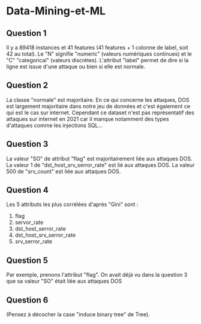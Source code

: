 # Data-Mining-et-ML


## Question 1
Il y a 89418 instances et 41 features (41 features + 1 colonne de label, soit 42 au total). Le "N" signifie "numeric" (valeurs numériques continues) et le "C" "categorical" (valeurs discrètes). L'attribut "label" permet de dire 
si la ligne est issue d'une attaque ou bien si elle est normale. 

## Question 2

La classe "normale" est majoritaire. En ce qui concerne les attaques, DOS est largement majoritaire dans notre jeu de données et c'est également ce qui est le cas sur internet. 
Cependant ce dataset n'est pas représentatif des attaques sur internet en 2021 car il manque notamment des types d'attaques comme les injections SQL...

## Question 3

La valeur "SO" de attribut "flag" est majoritairement liée aux attaques DOS. 
La valeur 1 de "dst_host_srv_serror_rate" est lié aux attaques DOS. 
La valeur 500 de "srv_count" est liée aux attaques DOS. 

## Question 4
Les 5 attributs les plus corrélées d'après "Gini" sont : 
1. flag
2. servor_rate
3. dst_host_serror_rate
4. dst_host_srv_serror_rate
5. srv_serror_rate

## Question 5 

Par exemple, prenons l'attribut "flag". On avait déjà vu dans la question 3 que sa valeur "SO" était liée aux attaques DOS

## Question 6 

(Pensez à décocher la case "induce binary tree" de Tree). 




 
